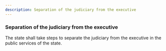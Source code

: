 ```yaml
---
description: Separation of the judiciary from the executive
---
```


### Separation of the judiciary from the executive
<div style="text-align: justify">

The state shall take steps to separate the judiciary from the executive in the public services of the state.

</div>
